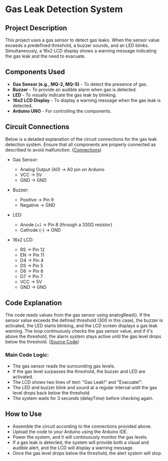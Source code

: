 # Gas Leak Detection System

## Project Description

This project uses a gas sensor to detect gas leaks. When the sensor value exceeds a predefined threshold, a buzzer sounds, and an LED blinks. Simultaneously, a 16x2 LCD display shows a warning message indicating the gas leak and the need to evacuate.

## Components Used

- **Gas Sensor (e.g., MQ-2, MQ-5)** - To detect the presence of gas.
- **Buzzer** - To provide an audible alarm when gas is detected.
- **LED** - To visually indicate the gas leak by blinking.
- **16x2 LCD Display** - To display a warning message when the gas leak is detected.
- **Arduino UNO** - For controlling the components.

## Circuit Connections

Below is a detailed explanation of the circuit connections for the gas leak detection system. Ensure that all components are properly connected as described to avoid malfunction. ([Connections](gas_sensor.png))

- Gas Sensor:

  - Analog Output (A0) → A0 pin on Arduino
  - VCC → 5V
  - GND → GND

- Buzzer:

  - Positive → Pin 9
  - Negative → GND

- LED:

  - Anode (+) → Pin 8 (through a 330Ω resistor)
  - Cathode (-) → GND

- 16x2 LCD:

  - RS → Pin 12
  - EN → Pin 11
  - D4 → Pin 4
  - D5 → Pin 5
  - D6 → Pin 6
  - D7 → Pin 7
  - VCC → 5V
  - GND → GND

## Code Explanation

The code reads values from the gas sensor using analogRead(). If the sensor value exceeds the defined threshold (300 in this case), the buzzer is activated, the LED starts blinking, and the LCD screen displays a gas leak warning. The loop continuously checks the gas sensor value, and if it's above the threshold, the alarm system stays active until the gas level drops below the threshold. ([Source Code](src/gas_sensor.ino))

### Main Code Logic:

- The gas sensor reads the surrounding gas levels.
- If the gas level surpasses the threshold, the buzzer and LED are activated.
- The LCD shows two lines of text: "Gas Leak!" and "Evacuate!".
- The LED and buzzer blink and sound at a regular interval until the gas level drops back below the threshold.
- The system waits for 3 seconds (delayTime) before checking again.

## How to Use

- Assemble the circuit according to the connections provided above.
- Upload the code to your Arduino using the Arduino IDE.
- Power the system, and it will continuously monitor the gas levels.
- If a gas leak is detected, the system will provide both a visual and audible alert, and the LCD will display a warning message.
- Once the gas level drops below the threshold, the alert system will stop.
